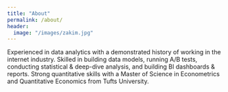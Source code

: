```yaml
---
title: "About"
permalink: /about/
header:
  image: "/images/zakim.jpg"
---
```


Experienced in data analytics with a demonstrated history of working in the internet industry. Skilled in building data models, running A/B tests, conducting statistical & deep-dive analysis, and building BI dashboards & reports. Strong quantitative skills with a Master of Science in Econometrics and Quantitative Economics from Tufts University. 

